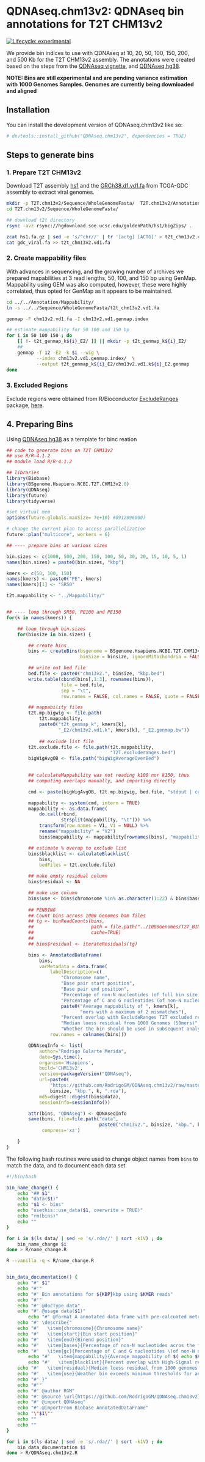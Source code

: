 # QDNAseq.chm13v2: QDNAseq bin annotations for T2T CHM13v2

<!-- badges: start -->
[![Lifecycle: experimental](https://img.shields.io/badge/lifecycle-experimental-orange.svg)](https://lifecycle.r-lib.org/articles/stages.html#experimental)
<!-- badges: end -->

We provide bin indices to use with QDNAseq at 10, 20, 50, 100, 150, 200, and 500 Kb for the T2T CHM13v2 assembly.  The annotations were created based on the steps from the [QDNAseq vignette](https://bioconductor.org/packages/release/bioc/html/QDNAseq.html), and [QDNAseq.hg38](https://github.com/asntech/QDNAseq.hg38).

**NOTE:  Bins are still experimental and are pending variance estimation with 1000 Genomes Samples. Genomes are currently being downloaded and aligned**

## Installation

You can install the development version of QDNAseq.chm13v2 like so:

``` r
# devtools::install_github("QDNAseq.chm13v2", dependencies = TRUE)
```

## Steps to generate bins

### 1. Prepare T2T CHM13v2

Download T2T assembly [hs1](https://hgdownload.soe.ucsc.edu/goldenPath/hs1/bigZips/) and the [GRCh38.d1.vd1.fa](https://gdc.cancer.gov/about-data/gdc-data-processing/gdc-reference-files) from TCGA-GDC assembly to extract viral genomes.

```bash
mkdir -p T2T.chm13v2/Sequence/WholeGenomeFasta/  T2T.chm13v2/Annotation/Mappability/
cd T2T.chm13v2/Sequence/WholeGenomeFasta/

## download t2t directory
rsync -avz rsync://hgdownload.soe.ucsc.edu/goldenPath/hs1/bigZips/ .

zcat hs1.fa.gz | sed -e 's/^chr//' | tr '[actg] [ACTG]' > t2t_chm13v2.vd1.fa
cat gdc_viral.fa >> t2t_chm13v2.vd1.fa

```

### 2. Create mappability files
With advances in sequencing, and the growing number of archives we prepared mapabilities at 3 read lengths, 50, 100, and 150 bp using GenMap.  Mappability using GEM was also computed, however, these were highly correlated, thus opted for GenMap as it appears to be maintained.

```bash
cd ../../Annotation/Mappability/
ln -s ../../Sequence/WholeGenomeFasta/t2t_chm13v2.vd1.fa

genmap -F chm13v2.vd1.fa -I chm13v2.vd1.genmap.index

## estimate mappability for 50 100 and 150 bp
for i in 50 100 150 ; do
    [[ !- t2t_genmap_k${i}_E2/ ]] || mkdir -p t2t_genmap_k${i}_E2/
    ##
    genmap -T 12 -E2 -k $i --wig \
           --index chm13v2.vd1.genmap.index/  \
           --output t2t_genmap_k${i}_E2/chm13v2.vd1.k${i}_E2.genmap
done
```

### 3. Excluded Regions
Exclude regions were obtained from R/Bioconductor [ExcludeRanges](https://www.ncbi.nlm.nih.gov/pmc/articles/PMC10126321/) package, [here](https://drive.google.com/drive/folders/1sF9m8Y3eZouTZ3IEEywjs2kfHOWFBSJT).

## 4. Preparing Bins
Using [QDNAseq.hg38](https://github.com/asntech/QDNAseq.hg38/tree/main) as a template for binc reation

``` r
## code to generate bins on T2T CHM13v2
## use R/R-4.1.2
## module load R/R-4.1.2

## libraries
library(Biobase)
library(BSgenome.Hsapiens.NCBI.T2T.CHM13v2.0)
library(QDNAseq)
library(future)
library(tidyverse)

#set virtual mem
options(future.globals.maxSize= 7e+10) #8912896000)

# change the current plan to access parallelization
future::plan("multicore", workers = 6)

## ---- prepare bins at various sizes

bin.sizes <- c(1000, 500, 200, 150, 100, 50, 30, 20, 15, 10, 5, 1)
names(bin.sizes) = paste0(bin.sizes, "kbp")

kmers <- c(50, 100, 150)
names(kmers) <- paste0("PE", kmers)
names(kmers)[1] <- "SR50"

t2t.mappability <- "../Mappability/"


## ---- loop through SR50, PE100 and PE150 
for(k in names(kmers)) {

    ## loop through bin.sizes
    for(binsize in bin.sizes) {

        ## create bins
        bins <- createBins(bsgenome = BSgenome.Hsapiens.NCBI.T2T.CHM13v2.0,
                           binSize = binsize, ignoreMitochondria = FALSE)

        ## write out bed file
        bed.file <- paste0("chm13v2.", binsize, "kbp.bed")
        write.table(cbind(bins[,1:3], rownames(bins)),
                    file = bed.file,
                    sep = "\t",
                    row.names = FALSE, col.names = FALSE, quote = FALSE)

        ## mappability files
        t2t.mp.bigwig <- file.path(
            t2t.mappability,
            paste0("t2t_genmap_k", kmers[k],
                   "_E2/chm13v2.vd1.k", kmers[k], "_E2.genmap.bw"))
        
			## exclude list file
        t2t.exclude.file <- file.path(t2t.mappability,
                                      "T2T.excluderanges.bed")
        bigWigAvgOB <- file.path("bigWigAverageOverBed")

    
        ## calculateMappability was not reading k100 nor k150, thus
        ## computing overlaps manually, and importing directly

        cmd <- paste(bigWigAvgOB, t2t.mp.bigwig, bed.file, "stdout | cut -f 1,5 ")

        mappability <- system(cmd, intern = TRUE)
        mappability <- as.data.frame(
            do.call(rbind,
                    strsplit(mappability, "\t"))) %>%
            transform(row.names = V1, V1 = NULL) %>%
            rename("mappability" = "V2")
			bins$mappability <- mappability[rownames(bins), "mappability"]

        ## estimate % overap to exclude list
        bins$blacklist <- calculateBlacklist(
            bins,
            bedFiles = t2t.exclude.file)

        ## make empty residual column
        bins$residual <- NA

        ## make use column
        bins$use <- bins$chromosome %in% as.character(1:22) & bins$bases > 0
		
		## PENDING 
        ## Count bins across 1000 Genomes bam files
        ## tg <- binReadCounts(bins,
		##	                   path = file.path("../1000Genomes/T2T_BIN_VARIANCE/bam_out", k), 
		##                     cache=TRUE)
        ##
        ## bins$residual <- iterateResiduals(tg)

        bins <- AnnotatedDataFrame(
            bins,
            varMetadata = data.frame(
                labelDescription=c(
                    "Chromosome name",
                    "Base pair start position",
                    "Base pair end position",
                    "Percentage of non-N nucleotides (of full bin size)",
                    "Percentage of C and G nucleotides (of non-N nucleotides)",
                    paste0("Average mappability of ", kmers[k],
                           "mers with a maximum of 2 mismatches"),
                    "Percent overlap with ExcludeRanges T2T excluded regions",
                    "Median loess residual from 1000 Genomes (50mers)",
                    "Whether the bin should be used in subsequent analysis steps"),
                row.names = colnames(bins)))

        QDNAseqInfo <- list(
            author="Rodrigo Gularte Merida",
            date=Sys.time(),
            organism='Hsapiens',
            build='CHM13v2',
            version=packageVersion("QDNAseq"),
            url=paste0(
                "https://github.com/RodrigoGM/QDNAseq.chm13v2/raw/master/data/chm13v2.",
                binsize, "kbp.", k, ".rda"),
            md5=digest::digest(bins@data),
            sessionInfo=sessionInfo())

        attr(bins, "QDNAseq") <- QDNAseqInfo
        save(bins, file=file.path("data",
                                  paste0("chm13v2.", binsize, "kbp.", k,".rda")),
             compress='xz')

    }
}

```

The following bash routines were used to change object names from `bins` to match the data, and to document each data set

```bash
#!/bin/bash

bin_name_change() {
	echo "## $1"
	echo "data($1)"
	echo "$1 <- bins"
	echo "usethis::use_data($1, overwrite = TRUE)"
	echo "rm(bins)"
	echo ""
}

for i in $(ls data/ | sed -e 's/.rda//' | sort -k1V) ; do 
	bin_name_change $i 
done > R/name_change.R

R --vanilla -q < R/name_change.R


bin_data_documentation() {
	echo "#' $1"
	echo "#'"
	echo "#' Bin annotations for ${KBP}kbp using $KMER reads"
	echo "#'"
	echo "#' @docType data"
	echo "#' @usage data($1)"
		echo "#' @format A annotated data frame with pre-calcuated metrics for each bin describing:"
	echo "#' \describe{"
	echo "#'   \item{chromosome}{Chromosome name}"
	echo "#'   \item{start}{Bin start position}"
	echo "#'   \item{end}{Binend position}"
	echo "#'   \item{bases}{Percentage of non-N nucleotides acros the full bin}"
	echo "#'   \item{gc}{Percentage of C and G nucleotides \(of non-N nucleotides\)}"
		echo "#'   \item{mappability}{Average mappability of $( echo $KBP | sed -E 's/[PESR]+//' ) with a maximum of 2 mismatches}"
		echo "#'   \item{blacklist}{Percent overlap with High-Signal regions from ExcludeRanges}"
	echo "#'   \item{residual}{Median loess residual from 1000 genomes **PENDING**}"
	echo "#'   \item{use}{Weather bin exceeds minimum thresholds for analysis}"
	echo "#' }"
	echo "#'"
	echo "#' @author RGM"
	echo "#' @source \url{https://github.com/RodrigoGM/QDNAseq.chm13v2}"
	echo "#' @import QDNAseq"
	echo "#' @importFrom Biobase AnnotatedDataFrame"
	echo "\"$1\""
	echo ""
	echo ""
}

for i in $(ls data/ | sed -e 's/.rda//' | sort -k1V) ; do 
	bin_data_documentation $i 
done > R/QDNAseq.chm13v2.R 

```


